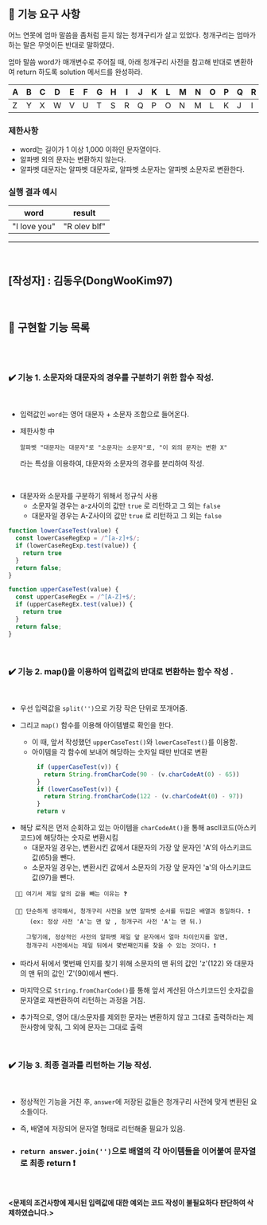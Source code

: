 ## 🚀 기능 요구 사항

어느 연못에 엄마 말씀을 좀처럼 듣지 않는 청개구리가 살고 있었다. 청개구리는 엄마가 하는 말은 무엇이든 반대로 말하였다.

엄마 말씀 word가 매개변수로 주어질 때, 아래 청개구리 사전을 참고해 반대로 변환하여 return 하도록 solution 메서드를 완성하라.

| A | B | C | D | E | F | G | H | I | J | K | L | M | N | O | P | Q | R | S | T | U | V | W | X | Y | Z |
| --- | --- | --- | --- | --- | --- | --- | --- | --- | --- | --- | --- | --- | --- | --- | --- | --- | --- | --- | --- | --- | --- | --- | --- | --- | --- |
| Z | Y | X | W | V | U | T | S | R | Q | P | O | N | M | L | K | J | I | H | G | F | E | D | C | B | A |

### 제한사항

- word는 길이가 1 이상 1,000 이하인 문자열이다.
- 알파벳 외의 문자는 변환하지 않는다.
- 알파벳 대문자는 알파벳 대문자로, 알파벳 소문자는 알파벳 소문자로 변환한다.

### 실행 결과 예시

| word | result |
| --- | --- |
| "I love you" | "R olev blf" |


------------------------------
<br>

## [작성자] : 김동우(DongWooKim97)
</br> 

## 📝 구현할 기능 목록
</br> 

   
</br>

### ✔️ 기능 1. 소문자와 대문자의 경우를 구분하기 위한 함수 작성.
<br>

  - 입력값인 ```word```는 영어 대문자 + 소문자 조합으로 들어온다.

  - 제한사항 中
    ```
    알파벳 "대문자는 대문자"로 "소문자는 소문자"로, "이 외의 문자는 변환 X"
    ```
    라는 특성을 이용하여, 대문자와 소문자의 경우를 분리하여 작성.

<br>

  - 대문자와 소문자를 구분하기 위해서 정규식 사용
    - 소문자일 경우는 a-z사이의 값만 ```true``` 로 리턴하고 그 외는 ```false```
    - 대문자일 경우는 A-Z사이의 값만 ```true``` 로 리턴하고 그 외는 ```false```
    

```javascript
function lowerCaseTest(value) {
  const lowerCaseRegExp = /^[a-z]+$/;
  if (lowerCaseRegExp.test(value)) {
    return true
  }
  return false;
}

function upperCaseTest(value) {
  const upperCaseRegEx = /^[A-Z]+$/;
  if (upperCaseRegEx.test(value)) {
    return true
  }
  return false;
}
```

    
</br>


### ✔️ 기능 2. map()을 이용하여 입력값의 반대로 변환하는 함수 작성 .
<br>

  - 우선 입력값을 ```split('')```으로 가장 작은 단위로 쪼개어줌.

  - 그리고 ```map()``` 함수를 이용해 아이템별로 확인을 한다.
    - 이 때, 앞서 작성했던 ```upperCaseTest()```와 ```lowerCaseTest()```를 이용함.
    - 아이템을 각 함수에 보내어 해당하는 숫자일 때만 반대로 변환 
```javascript
        if (upperCaseTest(v)) {
          return String.fromCharCode(90 - (v.charCodeAt(0) - 65))
        }
        if (lowerCaseTest(v)) {
          return String.fromCharCode(122 - (v.charCodeAt(0) - 97))
        }
        return v
```

  - 해당 로직은 먼저 순회하고 있는 아이템을 ```charCodeAt()```을 통해 ascII코드(아스키코드)에 해당하는 숫자로 변환시킴
    - 대문자일 경우는, 변환시킨 값에서 대문자의 가장 앞 문자인 'A'의 아스키코드 값(65)을 뺀다.
    - 소문자일 경우는, 변환시킨 값에서 소문자의 가장 앞 문자인 'a'의 아스키코드 값(97)을 뺀다.

```
  🤷🏽 여기서 제일 앞의 값을 빼는 이유는 ❓

  🙋🏽 단순하게 생각해서, 청개구리 사전을 보면 알파벳 순서를 뒤집은 배열과 동일하다. ❗️
      (ex: 정상 사전 'A'는 맨 앞 , 청개구리 사전 'A'는 맨 뒤.)
      
     그렇기에, 정상적인 사전의 알파벳 제일 앞 문자에서 얼마 차이인지를 알면, 
     청개구리 사전에서는 제일 뒤에서 몇번째인지를 찾을 수 있는 것이다. ❗️
```

  - 따라서 뒤에서 몇번째 인지를 찾기 위해 소문자의 맨 뒤의 값인 'z'(122) 와 대문자의 맨 뒤의 값인 'Z'(90)에서 뺀다.

  - 마지막으로 ```String.fromCharCode()```를 통해 앞서 계산된 아스키코드인 숫자값을 문자열로 재변환하여 리턴하는 과정을 거침.

  - 추가적으로, 영어 대/소문자를 제외한 문자는 변환하지 않고 그대로 출력하라는 제한사항에 맞춰, 그 외에 문자는 그대로 출력

    
</br>

### ✔️ 기능 3. 최종 결과를 리턴하는 기능 작성.
<br>

- 정상적인 기능을 거친 후, ```answer```에 저장된 값들은 청개구리 사전에 맞게 변환된 요소들이다.
- 즉, 배열에 저장되어 문자열 형태로 리턴해줄 필요가 있음.

- ### ```return answer.join('')```으로 배열의 각 아이템들을 이어붙여 문자열로 최종 return ❗️

<br>
    

#### <문제의 조건사항에 제시된 입력값에 대한 예외는 코드 작성이 불필요하다 판단하여 삭제하였습니다.>